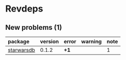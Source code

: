# Revdeps

## New problems (1)

|package    |version |error  |warning |note |
|:----------|:-------|:------|:-------|:----|
|[starwarsdb](problems.md#starwarsdb)|0.1.2   |__+1__ |        |1    |

